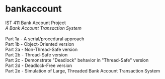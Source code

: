 # bankaccount
IST 411 Bank Account Project<br/>
<i>A Bank Account Transaction System</i> <br/> 
 <br/>
Part 1a - A serial/procedural approach  <br/>
Part 1b - Object-Oriented version  <br/>
Part 2a - Non-Thread-Safe version  <br/>
Part 2b - Thread-Safe version  <br/>
Part 2c - Demonstrate "Deadlock" behavior in "Thread-Safe" version  <br/>
Part 2d - Deadlock-Free version  <br/>
Part 2e - Simulation of Large, Threaded Bank Account Transaction System 
